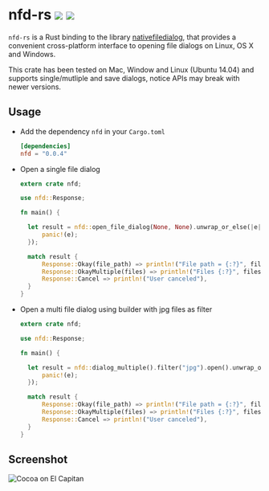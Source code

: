 # nfd-rs [![](http://meritbadge.herokuapp.com/nfd)](https://crates.io/crates/nfd) [![](https://img.shields.io/badge/license-MIT-blue.svg)](https://github.com/saurvs/nfd-rs/blob/master/LICENSE.md)

`nfd-rs` is a Rust binding to the library [nativefiledialog](https://github.com/mlabbe/nativefiledialog), that provides a convenient cross-platform interface to opening file dialogs on Linux, OS X and Windows.

This crate has been tested on Mac, Window and Linux (Ubuntu 14.04) and supports single/mutliple and save dialogs, notice APIs may break with newer versions.

## Usage

* Add the dependency `nfd` in your ```Cargo.toml```
  ```toml
  [dependencies]
  nfd = "0.0.4"
  ```

* Open a single file dialog
  ```rust
  extern crate nfd;

  use nfd::Response;

  fn main() {

    let result = nfd::open_file_dialog(None, None).unwrap_or_else(|e| {
    	panic!(e);
    });

    match result {
        Response::Okay(file_path) => println!("File path = {:?}", file_path),
        Response::OkayMultiple(files) => println!("Files {:?}", files),
        Response::Cancel => println!("User canceled"),
    }
  }
  ```

* Open a multi file dialog using builder with jpg files as filter
  ```rust
  extern crate nfd;

  use nfd::Response;

  fn main() {

    let result = nfd::dialog_multiple().filter("jpg").open().unwrap_or_else(|e| {
    	panic!(e);
    });

    match result {
        Response::Okay(file_path) => println!("File path = {:?}", file_path),
        Response::OkayMultiple(files) => println!("Files {:?}", files),
        Response::Cancel => println!("User canceled"),
    }
  }
  ```

## Screenshot

![Cocoa on El Capitan](screenshots/cocoa_el_capitan.png?raw=true)
